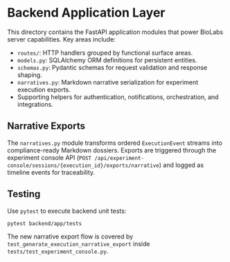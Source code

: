 # Backend Application Layer

This directory contains the FastAPI application modules that power BioLabs server capabilities. Key areas include:

- `routes/`: HTTP handlers grouped by functional surface areas.
- `models.py`: SQLAlchemy ORM definitions for persistent entities.
- `schemas.py`: Pydantic schemas for request validation and response shaping.
- `narratives.py`: Markdown narrative serialization for experiment execution exports.
- Supporting helpers for authentication, notifications, orchestration, and integrations.

## Narrative Exports

The `narratives.py` module transforms ordered `ExecutionEvent` streams into compliance-ready Markdown dossiers. Exports are triggered through the experiment console API (`POST /api/experiment-console/sessions/{execution_id}/exports/narrative`) and logged as timeline events for traceability.

## Testing

Use `pytest` to execute backend unit tests:

```bash
pytest backend/app/tests
```

The new narrative export flow is covered by `test_generate_execution_narrative_export` inside `tests/test_experiment_console.py`.
